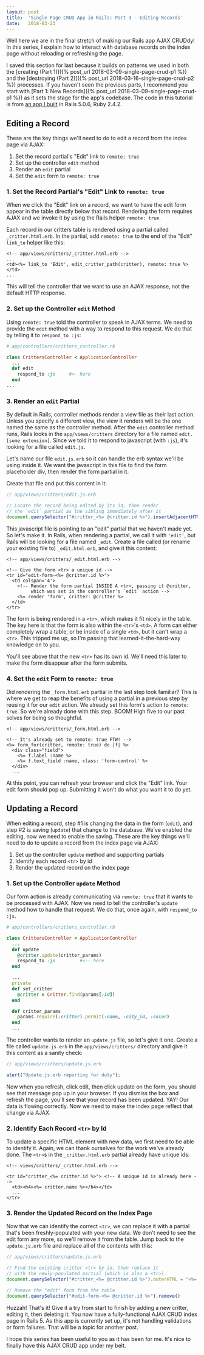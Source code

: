 ```yaml
---
layout: post
title:  'Single Page CRUD App in Rails: Part 3 - Editing Records'
date:   2018-03-23
---
```


Well here we are in the final stretch of making our Rails app AJAX CRUDdy! In this series, I explain how to interact with database records on the index page without reloading or refreshing the page.

I saved this section for last because it builds on patterns we used in both the [creating (Part 1)]({% post_url 2018-03-09-single-page-crud-p1 %}) and the [destroying (Part 2)]({% post_url 2018-03-16-single-page-crud-p2 %}) processes. If you haven't seen the previous parts, I recommend you start with [Part 1: New Records]({% post_url 2018-03-09-single-page-crud-p1 %}) as it sets the stage for the app's codebase. The code in this tutorial is from [an app I built](https://github.com/lortza/single_page_crud) in Rails 5.0.6, Ruby 2.4.2.

## Editing a Record

These are the key things we'll need to do to edit a record from the index page via AJAX:

1. Set the record partial's "Edit" link to `remote: true`
2. Set up the controller `edit` method
3. Render an `edit` partial
4. Set the `edit` form to `remote: true`


### 1. Set the Record Partial's "Edit" Link to `remote: true`
When we click the "Edit" link on a record, we want to have the edit form appear in the table directly below that record. Rendering the form requires AJAX and we invoke it by using the Rails helper `remote: true`.

Each record in our critters table is rendered using a partial called `_critter.html.erb`. In the partial, add `remote: true` to the end of the "Edit" `link_to` helper like this:

```erb
<!-- app/views/critters/_critter.html.erb -->
...
<td><%= link_to 'Edit', edit_critter_path(critter), remote: true %></td>
...
```

This will tell the controller that we want to use an AJAX response, not the default HTTP response.

### 2. Set up the Controller `edit` Method
Using `remote: true` told the controller to speak in AJAX terms. We need to provide the `edit` method with a way to respond to this request. We do that by telling it to `respond_to :js`:

```ruby
# app/controllers/critters_controller.rb

class CrittersController < ApplicationController
  ...
  def edit
    respond_to :js     #<- here
  end
...
```

### 3. Render an `edit` Partial
By default in Rails, controller methods render a view file as their last action. Unless you specify a different view, the view it renders will be the one named the same as the controller method. After the `edit` controller method runs, Rails looks in the `app/views/critters` directory for a file named `edit.[some extension]`. Since we told it to respond to javascript (with `:js`), it's looking for a file called `edit.js`.

Let's name our file `edit.js.erb` so it can handle the erb syntax we'll be using inside it. We want the javascript in this file to find the form placeholder div, then render the form partial in it.

Create that file and put this content in it:

```js
// app/views/critters/edit.js.erb

// Locate the record being edited by its id, then render
// the `edit` partial as the sibling immediately after it
document.querySelector("#critter_<%= @critter.id %>").insertAdjacentHTML('afterend', "<%= escape_javascript(render partial: 'edit') %>")
```

This javascript file is pointing to an "edit" partial that we haven't made yet. So let's make it. In Rails, when rendering a partial, we call it with `'edit'`, but Rails will be looking for a file named `_edit`. Create a file called (or rename your existing file to) `_edit.html.erb`, and give it this content:

```erb
<!-- app/views/critters/_edit.html.erb -->

<!-- Give the form <tr> a unique id -->
<tr id="edit-form-<%= @critter.id %>">
  <td colspan='4'>
    <!-- Render the form partial INSIDE A <tr>, passing it @critter,
         which was set in the controller's `edit` action -->
    <%= render 'form', critter: @critter %>
  </td>
</tr>
```

The form is being rendered in a `<tr>`, which makes it fit nicely in the table. The key here is that the form is also within the `<tr>`'s `<td>`. A form can either completely wrap a table, or be inside of a single `<td>`, but it can't wrap a `<tr>`. This tripped me up, so I'm passing that learned-it-the-hard-way knowledge on to you.

You'll see above that the new `<tr>` has its own id. We'll need this later to make the form disappear after the form submits.

### 4. Set the `edit` Form to `remote: true`
Did rendering the `_form.html.erb` partial in the last step look familiar? This is where we get to reap the benefits of using a partial in a previous step by reusing it for our `edit` action. We already set this form's action to `remote: true`. So we're already done with this step. BOOM! High five to our past selves for being so thoughtful.

```erb
<!-- app/views/critters/_form.html.erb -->

<!-- It's already set to remote: true FTW! -->
<%= form_for(critter, remote: true) do |f| %>
  <div class="field">
    <%= f.label :name %>
    <%= f.text_field :name, class: 'form-control' %>
  </div>
  ...
```

At this point, you can refresh your browser and click the "Edit" link. Your edit form should pop up. Submitting it won't do what you want it to do yet.

## Updating a Record
When editing a record, step #1 is changing the data in the form (`edit`), and step #2 is saving (`update`) that change to the database. We've enabled the editing, now we need to enable the saving. These are the key things we'll need to do to update a record from the index page via AJAX:

1. Set up the controller `update` method and supporting partials
2. Identify each record `<tr>` by id
3. Render the updated record on the index page

### 1. Set up the Controller `update` Method
Our form action is already communicating via `remote: true` that it wants to be processed with AJAX. Now we need to tell the controller's `update` method how to handle that request. We do that, once again, with `respond_to :js`.

```ruby
# app/controllers/critters_controller.rb

class CrittersController < ApplicationController
  ...
  def update
    @critter.update(critter_params)
    respond_to :js         #<-- here
  end

  ...
  private
  def set_critter
    @critter = Critter.find(params[:id])
  end

  def critter_params
    params.require(:critter).permit(:name, :city_id, :color)
  end
  ...
```

The controller wants to render an `update.js` file, so let's give it one. Create a file called `update.js.erb` in the `app/views/critters/` directory and give it this content as a sanity check:

```js
// app/views/critters/update.js.erb

alert("Update.js.erb reporting for duty");
```

Now when you refresh, click edit, then click update on the form, you should see that message pop up in your browser. If you dismiss the box and refresh the page, you'll see that your record has been updated. YAY! Our data is flowing correctly. Now we need to make the index page reflect that change via AJAX.

### 2. Identify Each Record `<tr>` by Id
To update a specific HTML element with new data, we first need to be able to identify it. Again, we can thank ourselves for the work we've already done. The `<tr>`s in the `_critter.html.erb` partial already have unique ids:

```erb
<!-- views/critters/_critter.html.erb -->

<tr id="critter_<%= critter.id %>"> <!-- A unique id is already here -->
  <td><h4><%= critter.name %></h4></td>
  ...
</tr>
```


### 3. Render the Updated Record on the Index Page
Now that we can identify the correct `<tr>`, we can replace it with a partial that's been freshly-populated with your new data. We don't need to see the edit form any more, so we'll remove it from the table. Jump back to the `update.js.erb` file and replace all of the contents with this:

```js
// app/views/critters/update.js.erb

// Find the existing critter <tr> by id, then replace it
// with the newly-populated partial (which is also a <tr>).
document.querySelector("#critter_<%= @critter.id %>").outerHTML = "<%= escape_javascript(render partial: 'critter', locals: {critter: @critter} ) %>"

// Remove the "edit" form from the table
document.querySelector("#edit-form-<%= @critter.id %>").remove()

```

Huzzah! That's it! Give it a try from start to finish by adding a new critter, editing it, then deleting it. You now have a fully-functional AJAX CRUD index page in Rails 5. As this app is currently set up, it's not handling validations or form failures. That will be a topic for another post.

I hope this series has been useful to you as it has been for me. It's nice to finally have this AJAX CRUD app under my belt.
